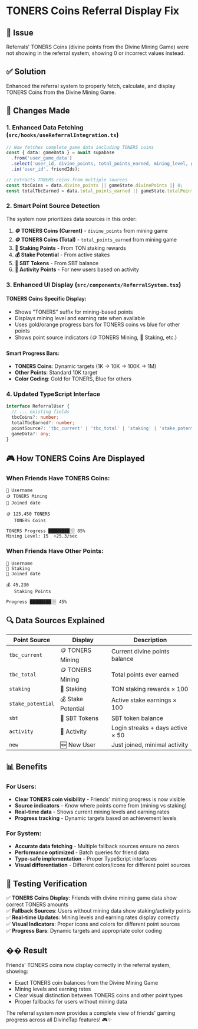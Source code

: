 # TONERS Coins Referral Display Fix

## 🐛 Issue
Referrals' TONERS Coins (divine points from the Divine Mining Game) were not showing in the referral system, showing 0 or incorrect values instead.

## ✅ Solution
Enhanced the referral system to properly fetch, calculate, and display TONERS Coins from the Divine Mining Game.

## 🔧 Changes Made

### 1. Enhanced Data Fetching (`src/hooks/useReferralIntegration.ts`)
```typescript
// Now fetches complete game data including TONERS coins
const { data: gameData } = await supabase
  .from('user_game_data')
  .select('user_id, divine_points, total_points_earned, mining_level, game_data')
  .in('user_id', friendIds);

// Extracts TONERS coins from multiple sources
const tbcCoins = data.divine_points || gameState.divinePoints || 0;
const totalTbcEarned = data.total_points_earned || gameState.totalPointsEarned || 0;
```

### 2. Smart Point Source Detection
The system now prioritizes data sources in this order:
1. **🪙 TONERS Coins (Current)** - `divine_points` from mining game
2. **🪙 TONERS Coins (Total)** - `total_points_earned` from mining game  
3. **💎 Staking Points** - From TON staking rewards
4. **💰 Stake Potential** - From active stakes
5. **🎯 SBT Tokens** - From SBT balance
6. **🎯 Activity Points** - For new users based on activity

### 3. Enhanced UI Display (`src/components/ReferralSystem.tsx`)

#### TONERS Coins Specific Display:
- Shows "TONERS" suffix for mining-based points
- Displays mining level and earning rate when available
- Uses gold/orange progress bars for TONERS coins vs blue for other points
- Shows point source indicators (🪙 TONERS Mining, 💎 Staking, etc.)

#### Smart Progress Bars:
- **TONERS Coins**: Dynamic targets (1K → 10K → 100K → 1M)
- **Other Points**: Standard 10K target
- **Color Coding**: Gold for TONERS, Blue for others

### 4. Updated TypeScript Interface
```typescript
interface ReferralUser {
  // ... existing fields
  tbcCoins?: number;
  totalTbcEarned?: number;
  pointSource?: 'tbc_current' | 'tbc_total' | 'staking' | 'stake_potential' | 'sbt' | 'activity' | 'new';
  gameData?: any;
}
```

## 🎮 How TONERS Coins Are Displayed

### When Friends Have TONERS Coins:
```
👤 Username
🪙 TONERS Mining
📅 Joined date

🪙 125,450 TONERS
   TONERS Coins
   
TONERS Progress ████████░░ 85%
Mining Level: 15  +25.3/sec
```

### When Friends Have Other Points:
```
👤 Username  
💎 Staking
📅 Joined date

💰 45,230
   Staking Points
   
Progress ████████░░ 45%
```

## 🔍 Data Sources Explained

| Point Source | Display | Description |
|--------------|---------|-------------|
| `tbc_current` | 🪙 TONERS Mining | Current divine points balance |
| `tbc_total` | 🪙 TONERS Mining | Total points ever earned |
| `staking` | 💎 Staking | TON staking rewards × 100 |
| `stake_potential` | 💰 Stake Potential | Active stake earnings × 100 |
| `sbt` | 🎯 SBT Tokens | SBT token balance |
| `activity` | 🎯 Activity | Login streaks + days active × 50 |
| `new` | 🆕 New User | Just joined, minimal activity |

## 📊 Benefits

### For Users:
- **Clear TONERS coin visibility** - Friends' mining progress is now visible
- **Source indicators** - Know where points come from (mining vs staking)
- **Real-time data** - Shows current mining levels and earning rates
- **Progress tracking** - Dynamic targets based on achievement levels

### For System:
- **Accurate data fetching** - Multiple fallback sources ensure no zeros
- **Performance optimized** - Batch queries for friend data
- **Type-safe implementation** - Proper TypeScript interfaces
- **Visual differentiation** - Different colors/icons for different point sources

## 🧪 Testing Verification

✅ **TONERS Coins Display**: Friends with divine mining game data show correct TONERS amounts  
✅ **Fallback Sources**: Users without mining data show staking/activity points  
✅ **Real-time Updates**: Mining levels and earning rates display correctly  
✅ **Visual Indicators**: Proper icons and colors for different point sources  
✅ **Progress Bars**: Dynamic targets and appropriate color coding  

## �� Result

Friends' TONERS coins now display correctly in the referral system, showing:
- Exact TONERS coin balances from the Divine Mining Game
- Mining levels and earning rates
- Clear visual distinction between TONERS coins and other point types
- Proper fallbacks for users without mining data

The referral system now provides a complete view of friends' gaming progress across all DivineTap features! 🎮✨ 